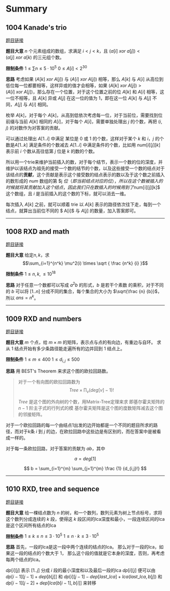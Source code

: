 # Summary
## 1004 Kanade's trio
[题目链接](http://acm.hdu.edu.cn/showproblem.php?pid=6059)

**题目大意**
$n$ 个元素组成的数组，求满足 $i < j < k$，且 $(a[i]\ xor\ a[j]) < (a[j]\ xor\ a[k)$ 的三元组个数。

**限制条件**
$1 \leq \sum n \leq 5 \cdot 10^5$
$0 \leq A[i] \lt 2^{30}$

**思路**
考虑如果 $(A[k]\ xor\ A[j])$ 与 $(A[i]\ xor \ A[j])$ 相等，那么 $A[k]$ 与 $A[i]$ 从高位到低位每一位都要相等，这样异或的值才会相等，如果 $(A[k]\ xor\ A[j]) > (A[i]\ xor\ A[j])$，那么存在一个位置，对于这个位置之前的位 $A[k]$ 和 $A[i]$ 相等，这一位不相等，且 $A[k]$ 异或 $A[j]$ 在这一位的值为 $1$，即在这一位 $A[k]$ 与 $A[j]$ 不同，$A[j]$ 与 $A[i]$ 相同。

枚举 $A[k]$，对于每个 $A[k]$，从高到低依次考虑每一位，对于当前位，需要找到位前缀与当前 $A[k]$ 相同的 $A[i]$，对于每个 $A[i]$，需要单独处理出 $j$ 的个数，再把 $(i, j)$ 的对数作为对答案的贡献。

可以通过处理出 $A[1..i]$ 中满足 某位是 $0$ 或 $1$ 的个数，这样对于某个 $k$ 和 $i$，$j$ 的个数是$A[1..k]$ 满足条件的个数减去 $A[1..i]$ 中满足条件的个数，比如用 $num[i][j][k]$ 表示前 $i$ 个数从高往低第 $j$ 位是 $k$ 的数的个数。

所以用一个trie来维护当前插入的数，对于每个结节，表示一个数的位的深度，并维护以该结点为祖先的接受一个数的结节的个数，以及这些接受一个数的结点对于该结点的**贡献**，这个贡献是表示这个接受数的结点表示的数以及于这个数之前插入的数形成的 $num$ 数组的第 $j $位（即当前结点对应的位），所以在这个数被插入的时候就将其贡献加入这个结点，因此我们只在数插入的时候用到了$num[i][j][k]$ 这个数组，且 $i$ 是当前插入的这个数的下标，就可以消去一维。

每次插入 $A[k]$ 之前，就可以顺着 trie 以 $A[k]$ 表示的路径依次往下走，每到一个结点，就算出当前位不同的 $
A[i]$ 与 $A[j]$ 的数量，加入答案即可。

----------

## 1008 RXD and math
[题目链接](http://acm.hdu.edu.cn/showproblem.php?pid=6063)

**题目大意**
给定$n, k$，求
$$\sum_{i=1}^{n^k} \mu^2(i) \times \sqrt { \frac {n^k} {i} }$$

**限制条件**
$1 \leq n, k, \leq 10^18$

**思路**
对于任意一个数都可以写成 $a^2b$ 的形式，$b$ 是若干个素数 的乘积，对于不同的 $b$ 可以将 $[1..n]$ 分成不同的集合，每个集合的大小为 $\sqrt{\frac {n} {b}}$，所以 $ans = n^k$。

----------

## 1009 RXD and numbers
[题目链接](http://acm.hdu.edu.cn/showproblem.php?pid=6064)

**题目大意**
$m$ 个点，给 $m \times m$ 的矩阵，表示点与点的有向边，有重边与自环。
求从 $1$ 结点开始有多少条路径能走遍所有的边并回到 $1$ 结点上。

**限制条件**
$1 \leq m \leq 400$
$1 \leq d_{i,j} \leq 500$

**思路**
用 BEST's Theorem 来求这个图的欧拉回路数。

>对于一个有向图的欧拉回路数为
>$$Tree \times \prod_v (deg[v] - 1)!$$
>
>$Tree$ 是这个图的外向树的个数，用Matrix-Tree定理来求
>即基尔霍夫矩阵的 $n-1$ 阶主子式的行列式的模
>基尔霍夫矩阵是这个图的度数矩阵减去这个图的邻接矩阵。

对于一个欧拉回路的每一个由结点$1$出发的边开始都是一个不同的题目所求的路径，而对于$k$条 $i$ 到 $j$ 的边，在欧拉回路中这些边是有区别的，而在答案中是被看成一样的。

对于每一条欧拉回路，对于答案的贡献为 $ab$，其中

$$ a = deg[1] $$

$$ b = \sum_{i=1}^{m} \sum_{j=1}^{m} \frac {1} {d_{i,j}!} $$

----------

## 1010 RXD, tree and sequence
[题目链接](http://acm.hdu.edu.cn/showproblem.php?pid=6065)

**题目大意**
给一棵结点数为 $n$ 的树，和一个数列，数列元素为树上节点标号，求将这个数列分成连续的 $k$ 段，使得这 $k$ 段区间的lca深度和最小，一段连续区间的lca是这个区间所有结点的lca

**限制条件**
$1 \leq k \leq n \leq 3 \cdot 10^5$
$1 \leq n \cdot k \leq 3 \cdot 10^5$

**思路**
首先，一段的lca是这一段中两个连续的结点的lca。
那么对于一段的lca，如果这一段的结点的个数大于 $1$， 那么这个段的值就是它本身的深度，否则，再考虑每两个结点的lca。

$dp[i][j]$ 表示 $[1..j]$ 分成 $i$ 段的最小深度和以及最后一段的lca
$dp[i][j]$ 便可以由 $dp[i-1][j-1] + dep[b[j]]$ 和 $dp[i][j-1] - dep[last\_lca] + lca(last\_lca, b[j])$ 和 $dp[i-1][j-2] + dep[lca(b[i-1], b[i]]$ 来转移
